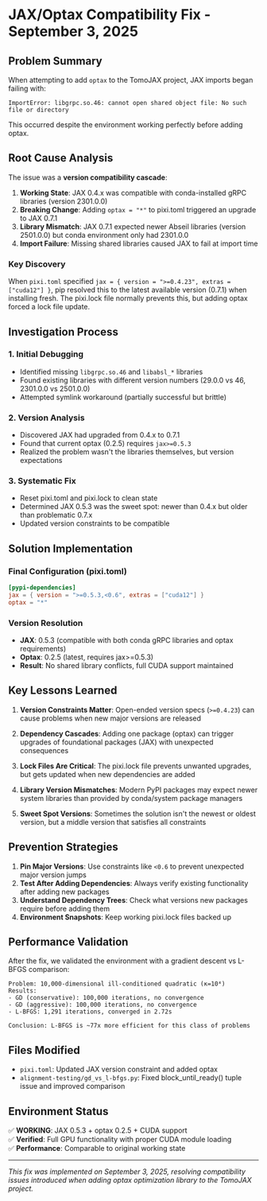 # JAX/Optax Compatibility Fix - September 3, 2025

## Problem Summary

When attempting to add `optax` to the TomoJAX project, JAX imports began failing with:
```
ImportError: libgrpc.so.46: cannot open shared object file: No such file or directory
```

This occurred despite the environment working perfectly before adding optax.

## Root Cause Analysis

The issue was a **version compatibility cascade**:

1. **Working State**: JAX 0.4.x was compatible with conda-installed gRPC libraries (version 2301.0.0)
2. **Breaking Change**: Adding `optax = "*"` to pixi.toml triggered an upgrade to JAX 0.7.1
3. **Library Mismatch**: JAX 0.7.1 expected newer Abseil libraries (version 2501.0.0) but conda environment only had 2301.0.0
4. **Import Failure**: Missing shared libraries caused JAX to fail at import time

### Key Discovery
When `pixi.toml` specified `jax = { version = ">=0.4.23", extras = ["cuda12"] }`, pip resolved this to the latest available version (0.7.1) when installing fresh. The pixi.lock file normally prevents this, but adding optax forced a lock file update.

## Investigation Process

### 1. Initial Debugging
- Identified missing `libgrpc.so.46` and `libabsl_*` libraries 
- Found existing libraries with different version numbers (29.0.0 vs 46, 2301.0.0 vs 2501.0.0)
- Attempted symlink workaround (partially successful but brittle)

### 2. Version Analysis  
- Discovered JAX had upgraded from 0.4.x to 0.7.1
- Found that current optax (0.2.5) requires `jax>=0.5.3`
- Realized the problem wasn't the libraries themselves, but version expectations

### 3. Systematic Fix
- Reset pixi.toml and pixi.lock to clean state
- Determined JAX 0.5.3 was the sweet spot: newer than 0.4.x but older than problematic 0.7.x
- Updated version constraints to be compatible

## Solution Implementation

### Final Configuration (pixi.toml)
```toml
[pypi-dependencies]
jax = { version = ">=0.5.3,<0.6", extras = ["cuda12"] }
optax = "*"
```

### Version Resolution
- **JAX**: 0.5.3 (compatible with both conda gRPC libraries and optax requirements)
- **Optax**: 0.2.5 (latest, requires jax>=0.5.3)
- **Result**: No shared library conflicts, full CUDA support maintained

## Key Lessons Learned

1. **Version Constraints Matter**: Open-ended version specs (`>=0.4.23`) can cause problems when new major versions are released
   
2. **Dependency Cascades**: Adding one package (optax) can trigger upgrades of foundational packages (JAX) with unexpected consequences

3. **Lock Files Are Critical**: The pixi.lock file prevents unwanted upgrades, but gets updated when new dependencies are added

4. **Library Version Mismatches**: Modern PyPI packages may expect newer system libraries than provided by conda/system package managers

5. **Sweet Spot Versions**: Sometimes the solution isn't the newest or oldest version, but a middle version that satisfies all constraints

## Prevention Strategies

1. **Pin Major Versions**: Use constraints like `<0.6` to prevent unexpected major version jumps
2. **Test After Adding Dependencies**: Always verify existing functionality after adding new packages  
3. **Understand Dependency Trees**: Check what versions new packages require before adding them
4. **Environment Snapshots**: Keep working pixi.lock files backed up

## Performance Validation

After the fix, we validated the environment with a gradient descent vs L-BFGS comparison:

```
Problem: 10,000-dimensional ill-conditioned quadratic (κ=10⁴)
Results:
- GD (conservative): 100,000 iterations, no convergence  
- GD (aggressive): 100,000 iterations, no convergence
- L-BFGS: 1,291 iterations, converged in 2.72s

Conclusion: L-BFGS is ~77x more efficient for this class of problems
```

## Files Modified

- `pixi.toml`: Updated JAX version constraint and added optax
- `alignment-testing/gd_vs_l-bfgs.py`: Fixed block_until_ready() tuple issue and improved comparison

## Environment Status

✅ **WORKING**: JAX 0.5.3 + optax 0.2.5 + CUDA support  
✅ **Verified**: Full GPU functionality with proper CUDA module loading  
✅ **Performance**: Comparable to original working state  

---
*This fix was implemented on September 3, 2025, resolving compatibility issues introduced when adding optax optimization library to the TomoJAX project.*